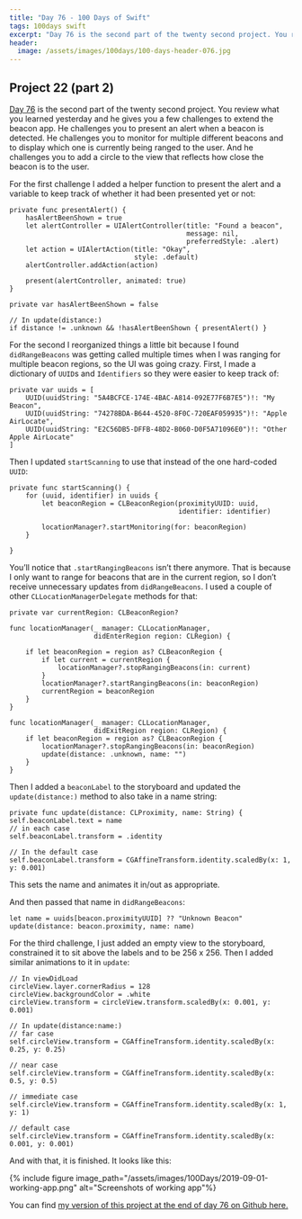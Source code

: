 ```yaml
---
title: "Day 76 - 100 Days of Swift"
tags: 100days swift
excerpt: "Day 76 is the second part of the twenty second project. You review what you learned yesterday and he gives you a few challenges to extend the beacon app. He challenges you to present an alert when a beacon is detected. He challenges you to monitor for multiple different beacons and to display which one is currently being ranged to the user. And he challenges you to add a circle to the view that reflects how close the beacon is to the user."
header:
  image: /assets/images/100days/100-days-header-076.jpg
---
```

## Project 22 (part 2)
[Day 76](https://www.hackingwithswift.com/100/76) is the second part of the twenty second project. You review what you learned yesterday and he gives you a few challenges to extend the beacon app. He challenges you to present an alert when a beacon is detected. He challenges you to monitor for multiple different beacons and to display which one is currently being ranged to the user. And he challenges you to add a circle to the view that reflects how close the beacon is to the user.

For the first challenge I added a helper function to present the alert and a variable to keep track of whether it had been presented yet or not:
```
private func presentAlert() {
    hasAlertBeenShown = true
    let alertController = UIAlertController(title: "Found a beacon",
                                            message: nil,
                                            preferredStyle: .alert)
    let action = UIAlertAction(title: "Okay",
                               style: .default)
    alertController.addAction(action)

    present(alertController, animated: true)
}

private var hasAlertBeenShown = false

// In update(distance:)
if distance != .unknown && !hasAlertBeenShown { presentAlert() }
```

For the second I reorganized things a little bit because I found `didRangeBeacons` was getting called multiple times when I was ranging for multiple beacon regions, so the UI was going crazy. First, I made a dictionary of `UUID`s and `Identifiers` so they were easier to keep track of:
```
private var uuids = [
    UUID(uuidString: "5A4BCFCE-174E-4BAC-A814-092E77F6B7E5")!: "My Beacon",
    UUID(uuidString: "74278BDA-B644-4520-8F0C-720EAF059935")!: "Apple AirLocate",
    UUID(uuidString: "E2C56DB5-DFFB-48D2-B060-D0F5A71096E0")!: "Other Apple AirLocate"
]
```

Then I updated `startScanning` to use that instead of the one hard-coded `UUID`:
```
private func startScanning() {
    for (uuid, identifier) in uuids {
        let beaconRegion = CLBeaconRegion(proximityUUID: uuid,
                                          identifier: identifier)

        locationManager?.startMonitoring(for: beaconRegion)
    }

}
```

You’ll notice that `.startRangingBeacons` isn’t there anymore. That is because I only want to range for beacons that are in the current region, so I don’t receive unnecessary updates from `didRangeBeacons`. I used a couple of other `CLLocationManagerDelegate` methods for that:
```
private var currentRegion: CLBeaconRegion?

func locationManager(_ manager: CLLocationManager,
                     didEnterRegion region: CLRegion) {

    if let beaconRegion = region as? CLBeaconRegion {
        if let current = currentRegion {
            locationManager?.stopRangingBeacons(in: current)
        }
        locationManager?.startRangingBeacons(in: beaconRegion)
        currentRegion = beaconRegion
    }
}

func locationManager(_ manager: CLLocationManager,
                     didExitRegion region: CLRegion) {
    if let beaconRegion = region as? CLBeaconRegion {
        locationManager?.stopRangingBeacons(in: beaconRegion)
        update(distance: .unknown, name: "")
    }
}
```

Then I added a `beaconLabel` to the storyboard and updated the `update(distance:)` method to also take in a name string:
```
private func update(distance: CLProximity, name: String) {
self.beaconLabel.text = name
// in each case
self.beaconLabel.transform = .identity

// In the default case
self.beaconLabel.transform = CGAffineTransform.identity.scaledBy(x: 1, y: 0.001)
```
This sets the name and animates it in/out as appropriate.

And then passed that name in `didRangeBeacons`:
```
let name = uuids[beacon.proximityUUID] ?? "Unknown Beacon"
update(distance: beacon.proximity, name: name)
```

For the third challenge, I just added an empty view to the storyboard, constrained it to sit above the labels and to be 256 x 256. Then I added similar animations to it in `update`:
```
// In viewDidLoad
circleView.layer.cornerRadius = 128
circleView.backgroundColor = .white
circleView.transform = circleView.transform.scaledBy(x: 0.001, y: 0.001)

// In update(distance:name:)
// far case
self.circleView.transform = CGAffineTransform.identity.scaledBy(x: 0.25, y: 0.25)

// near case
self.circleView.transform = CGAffineTransform.identity.scaledBy(x: 0.5, y: 0.5)

// immediate case
self.circleView.transform = CGAffineTransform.identity.scaledBy(x: 1, y: 1)

// default case
self.circleView.transform = CGAffineTransform.identity.scaledBy(x: 0.001, y: 0.001)

```

And with that, it is finished. It looks like this:

{% include figure image_path="/assets/images/100Days/2019-09-01-working-app.png" alt="Screenshots of working app"%}

You can find [my version of this project at the end of day 76 on Github here.](https://github.com/dillon-mce/100-days-swift-projects/tree/43100f0a7f97366c3073c1647128db34ca3db97e/Project22)
